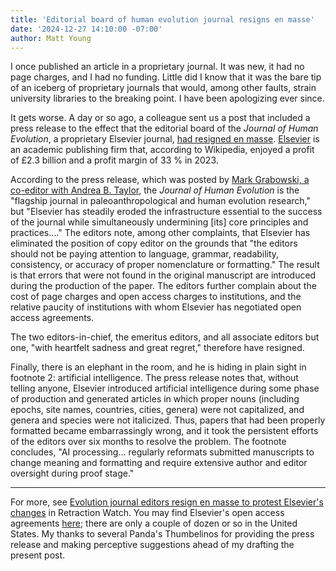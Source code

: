 ```yaml
---
title: 'Editorial board of human evolution journal resigns en masse'
date: '2024-12-27 14:10:00 -07:00'
author: Matt Young
--- 
```

I once published an article in a proprietary journal. It was new, it had no page charges, and I had no funding. Little did I know that it was the bare tip of an iceberg of proprietary journals that would, among other faults, strain university libraries to the breaking point. I have been apologizing ever since.

It gets worse. A day or so ago, a colleague sent us a post that included a press release to the effect that the editorial board of the <i>Journal of Human Evolution</i>, a proprietary Elsevier journal, <a href="https://bsky.app/profile/markgrabowski.bsky.social/post/3le7wqrryhc2y">had resigned en masse</a>. <a href="https://en.wikipedia.org/wiki/Elsevier">Elsevier</a> is an academic publishing firm that, according to Wikipedia, enjoyed a profit of £2.3 billion and a profit margin of 33&nbsp;% in 2023.

According to the press release, which was posted by <a href="https://www.sciencedirect.com/journal/journal-of-human-evolution ">Mark Grabowski, a co-editor with Andrea B. Taylor</a>, the <i>Journal of Human Evolution</i> is the "flagship journal in paleoanthropological and human evolution research," but "Elsevier has steadily eroded the infrastructure essential to the success of the journal while simultaneously undermining [its] core principles and practices…." The editors note, among other complaints, that Elsevier has eliminated the position of copy editor on the grounds that "the editors should not be paying attention to language, grammar, readability, consistency, or accuracy of proper nomenclature or formatting." The result is that errors that were not found in the original manuscript are introduced during the production of the paper. The editors further complain about the cost of page charges and open access charges to institutions, and the relative paucity of institutions with whom Elsevier has negotiated open access agreements.

The two editors-in-chief, the emeritus editors, and all associate editors but one, "with heartfelt sadness and great regret," therefore have resigned.

Finally, there is an elephant in the room, and he is hiding in plain sight in footnote 2: artificial intelligence. The press release notes that, without telling anyone, Elsevier introduced artificial intelligence during some phase of production and generated articles in which proper nouns (including epochs, site names, countries, cities, genera) were not capitalized, and genera and species were not italicized. Thus, papers that had been properly formatted became embarrassingly wrong, and it took the persistent efforts of the editors over six months to resolve the problem. The footnote concludes, "AI processing… regularly reformats submitted manuscripts to change meaning and formatting and require extensive author and editor oversight during proof stage."

----

For more, see <a href="https://retractionwatch.com/2024/12/27/evolution-journal-editors-resign-en-masse-to-protest-elsevier-changes/">Evolution journal editors resign en masse to protest Elsevier's changes</a> in Retraction Watch. You may find Elsevier's open access agreements <a href="https://www.elsevier.com/open-access/agreements">here</a>; there are only a couple of dozen or so in the United States. My thanks to several Panda's Thumbelinos for providing the press release and making perceptive suggestions ahead of my drafting the present post.
